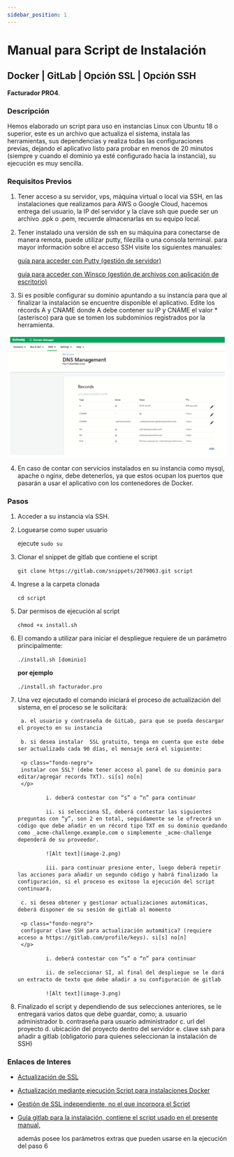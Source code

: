 ```yaml
---
sidebar_position: 1
---
```


# Manual para Script de Instalación

## Docker | GitLab | Opción SSL | Opción SSH

**Facturador PRO4**.

### Descripción

Hemos elaborado un script para uso en instancias Linux con Ubuntu 18 o superior, este es un archivo que actualiza el sistema, instala las herramientas, sus dependencias y realiza todas las configuraciones previas, dejando el aplicativo listo para probar en menos de 20 minutos (siempre y cuando el dominio ya esté configurado hacia la instancia), su ejecución es muy sencilla.

### Requisitos Previos
1. Tener acceso a su servidor, vps, máquina virtual o local via SSH, en las instalaciones que realizamos para AWS o Google Cloud, hacemos entrega del usuario, la IP del servidor y la clave ssh que puede ser un archivo .ppk o .pem, recuerde almacenarlas en su equipo local.

2. Tener instalado una versión de ssh en su máquina para conectarse de manera remota, puede utilizar putty, filezilla o una consola terminal. para mayor información sobre el acceso SSH visite los siguientes manuales: 

    [guía para acceder con Putty (gestión de servidor)](https://docs.google.com/document/d/1PmQejvNd_dkXVm8DPUYlQTag0wvES46tMpxX3MPhkNY/edit#heading=h.nezjsyganf1w)

    [guía para acceder con Winscp (gestión de archivos con aplicación de escritorio)](https://docs.google.com/document/d/1Xpri2102N4b5C-dG-FVPXW5ZWjEz5S4iDjpvl7Zwq2E/edit#heading=h.nezjsyganf1w)

3. Si es posible configurar su dominio apuntando a su instancia para que al finalizar la instalación se encuentre disponible el aplicativo. Edite los récords A y CNAME donde A debe contener su IP y CNAME el valor * (asterisco) para que se tomen los subdominios registrados por la herramienta.

![Alt text](image.png)

4. En caso de contar con servicios instalados en su instancia como mysql, apache o nginx, debe detenerlos, ya que estos ocupan los puertos que pasarán a usar el aplicativo con los contenedores de Docker.

### Pasos

1. Acceder a su instancia vía SSH.

2. Loguearse como super usuario

    ejecute `sudo su`

3. Clonar el snippet de gitlab que contiene el script
    
    `git clone https://gitlab.com/snippets/2079063.git script`

4. Ingrese a la carpeta clonada
    
    `cd script`

5. Dar permisos de ejecución al script
    
    `chmod +x install.sh`

6. El comando a utilizar para iniciar el despliegue requiere de un parámetro principalmente:
    
    `./install.sh [dominio]`

    **por ejemplo**

    `./install.sh facturador.pro`

7. Una vez ejecutado el comando iniciará el proceso de actualización del sistema, en el proceso se le solicitará:

        a. el usuario y contraseña de GitLab, para que se pueda descargar el proyecto en su instancia

        b. si desea instalar  SSL gratuito, tenga en cuenta que este debe ser actualizado cada 90 días, el mensaje será el siguiente:
        
        <p class="fondo-negro">
        instalar con SSL? (debe tener acceso al panel de su dominio para editar/agregar records TXT). si[s] no[n]
        </p>

                i. deberá contestar con “s” o “n” para continuar

                ii. si selecciona SÍ, deberá contestar las siguientes preguntas con “y”, son 2 en total, seguidamente se le ofrecerá un código que debe añadir en un récord tipo TXT en su dominio quedando como _acme-challenge.example.com o simplemente _acme-challenge dependerá de su proveedor.

                ![Alt text](image-2.png)

                iii. para continuar presione enter, luego deberá repetir las acciones para añadir un segundo código y habrá finalizado la configuración, si el proceso es exitoso la ejecución del script continuará.
        
        c. si desea obtener y gestionar actualizaciones automáticas, deberá disponer de su sesión de gitlab al momento

        <p class="fondo-negro">
        configurar clave SSH para actualización automática? (requiere acceso a https://gitlab.com/profile/keys). si[s] no[n]
        </p>

                i. deberá contestar con “s” o “n” para continuar

                ii. de seleccionar SÍ, al final del despliegue se le dará un extracto de texto que debe añadir a su configuración de gitlab

                ![Alt text](image-3.png)

8. Finalizado el script y dependiendo de sus selecciones anteriores, se le entregará varios datos que debe guardar, como;
        a. usuario administrador
        b. contraseña para usuario administrador
        c. url del proyecto
        d. ubicación del proyecto dentro del servidor
        e. clave ssh para añadir a gitlab (obligatorio para quienes seleccionan la instalación de SSH)

### Enlaces de Interes
-   [Actualización de SSL](https://gitlab.com/b.mendoza/facturadorpro3/-/snippets/1955372)

-   [Actualización mediante ejecución Script para instalaciones Docker](https://gitlab.com/b.mendoza/facturadorpro3/-/wikis/Script-Update-Docker)

-   [Gestión de SSL independiente, no el que incorpora el Script](https://docs.google.com/document/d/1D87YJ9fq9yHiAauu6SGVugiC3m_i42DrFUt6VKYXuDI/edit#heading=h.7pzq3yf62tsw)

-   [Guía gitlab para la instalación, contiene el script usado en el presente manual,](https://gitlab.com/b.mendoza/facturadorpro3/-/snippets/1971490)

    además posee los parámetros extras que pueden usarse en la ejecución del paso 6
